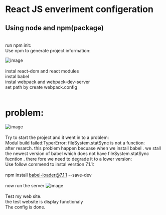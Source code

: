 # React JS enveriment configeration

## Using node and npm(package)
<br/>
run npm init:<br/>
Use  npm to generate project information: <br/>

![image](https://user-images.githubusercontent.com/15969187/43996974-390ac040-9d9d-11e8-8f86-531913ced24b.png)
<br/>
<br/>
instal react-dom and react modules<br/>
instal babel<br/>
instal webpack and webpack-dev-server<br/>
set path by create webpack.config<br/>
<br/>
# problem: 

![image](https://user-images.githubusercontent.com/15969187/43996997-0c0e1dc0-9d9e-11e8-8464-96a2b9162ae8.png)
<br/>
<br/>
Try to start the project and it went in to a problem:<br/>
Modul build failed:TyperError: fileSystem.statSync is not a function:<br/>
after resarch. this problem happen becuase when we install babel . we stall the newest version of babel which does not have fileSystem.statSync fucntion . there fore we need to degrade it to a lower version:<br/>
Use follow commend to instal verstion 7.1.1:<br/>
<br/>
npm install babel-loader@7.1.1 --save-dev<br/>
<br/>
now run the server
![image](https://user-images.githubusercontent.com/15969187/43997109-2a8bd79e-9da1-11e8-80ef-d730c626cfb2.png)
<br/>
<br/>
Test my web site.<br/>
the test website is display functionaly<br/>
The config is done.<br/>
